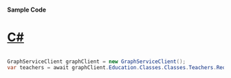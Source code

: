 #### Sample Code
# [C#](#tab/Csharp)

```C#

GraphServiceClient graphClient = new GraphServiceClient();
var teachers = await graphClient.Education.Classes.Classes.Teachers.Request().GetAsync();

```